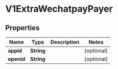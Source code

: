 
# V1ExtraWechatpayPayer

## Properties
Name | Type | Description | Notes
------------ | ------------- | ------------- | -------------
**appid** | **String** |  |  [optional]
**openid** | **String** |  |  [optional]



